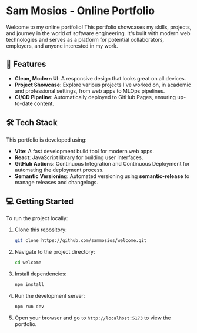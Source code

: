 # Sam Mosios - Online Portfolio

Welcome to my online portfolio! This portfolio showcases my skills, projects, and journey in the world of software engineering. It's built with modern web technologies and serves as a platform for potential collaborators, employers, and anyone interested in my work.

## 🚀 Features

- **Clean, Modern UI**: A responsive design that looks great on all devices.
- **Project Showcase**: Explore various projects I've worked on, in academic and professional settings, from web apps to MLOps pipelines.
- **CI/CD Pipeline**: Automatically deployed to GitHub Pages, ensuring up-to-date content.

## 🛠 Tech Stack

This portfolio is developed using:

- **Vite**: A fast development build tool for modern web apps.
- **React**: JavaScript library for building user interfaces.
- **GitHub Actions**: Continuous Integration and Continuous Deployment for automating the deployment process.
- **Semantic Versioning**: Automated versioning using **semantic-release** to manage releases and changelogs.


## 💻 Getting Started
To run the project locally:
1. Clone this repository:
   ```bash
   git clone https://github.com/sammosios/welcome.git
   ```
2. Navigate to the project directory:
   ```bash
   cd welcome
   ```
3. Install dependencies:
   ```bash
   npm install
   ```
4. Run the development server:
   ```bash
   npm run dev
   ```
5. Open your browser and go to `http://localhost:5173` to view the portfolio.
